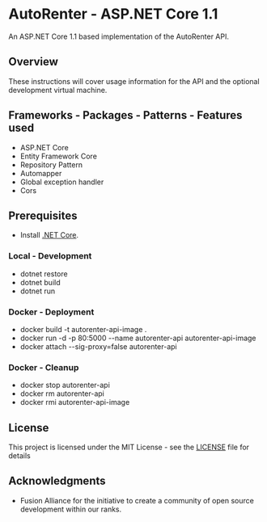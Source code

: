 # AutoRenter - ASP.NET Core 1.1

An ASP.NET Core 1.1 based implementation of the AutoRenter API.

## Overview

These instructions will cover usage information for the API and the optional development virtual machine.

## Frameworks - Packages - Patterns - Features used

- ASP.NET Core
- Entity Framework Core
- Repository Pattern
- Automapper
- Global exception handler
- Cors

## Prerequisites

- Install [.NET Core](https://www.microsoft.com/net/core).

### Local - Development
*   dotnet restore
*   dotnet build
*   dotnet run

### Docker - Deployment

*   docker build -t autorenter-api-image .
*   docker run -d -p 80:5000 --name autorenter-api autorenter-api-image
*   docker attach --sig-proxy=false autorenter-api

### Docker - Cleanup

*   docker stop autorenter-api
*   docker rm autorenter-api
*   docker rmi autorenter-api-image

## License

This project is licensed under the MIT License - see the [LICENSE](LICENSE) file for details

## Acknowledgments

* Fusion Alliance for the initiative to create a community of open source development within our ranks.
